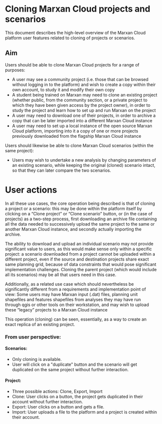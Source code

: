 # Cloning Marxan Cloud projects and scenarios
This document describes the high-level overview of the Marxan Cloud platform user features related to cloning of projects or scenarios.

## Aim

Users should be able to clone Marxan Cloud projects for a range of purposes:
- A user may see a community project (i.e. those that can be browsed without 
logging in to the platform) and wish to create a copy within their own account, to study it and modify their own copy
- A student being trained on Marxan may need to clone an existing project (whether public, from the community section, or a private project to which they have been given access by the project owner), in order to study the project and learn how to set up and run Marxan on the project
- A user may need to download one of their projects, in order to archive a copy that can be later imported into a different Marxan Cloud instance
- A user may need to set up a local instance of the open source Marxan Cloud platform, importing into it a copy of one or more projects previously downloaded from the flagship Marxan Cloud instance

Users should likewise be able to clone Marxan Cloud scenarios (within the same project):
- Users may wish to undertake a new analysis by changing parameters of an existing scenario, while keeping the original (cloned) scenario intact, so that they can later compare the two scenarios.

# User actions

In all these use cases, the core operation being described is that of cloning a project or a scenario: this may be done within the platform itself by clicking on a “Clone project” or “Clone scenario” button, or (in the case of projects) as a two-step process, first downloading an archive file containing all the data needed to successively upload the same project to the same or another Marxan Cloud instance, and secondly actually importing the archive.

The ability to download and upload an individual scenario may not provide significant value to users, as this would make sense only within a specific project: a scenario downloaded from a project cannot be uploaded within a different project, even if the source and destination projects share exact same planning grid, because of data constraints that would pose significant implementation challenges. Cloning the parent project (which would include all its scenarios) may be all that users need in this case.

Additionally, as a related use case which should nevertheless be significantly different from a requirements and implementation point of view:
Some users may have Marxan input (.dat) files, planning unit shapefiles and features shapefiles from analyses they may have run through qgis or other tools on their workstation, and may wish to upload these “legacy” projects to a Marxan Cloud instance

This operation (cloning) can be seen, essentially, as a way to create an exact 
replica of an existing project.

### From user perspective:

#### Scenarios:

* Only cloning is available.
* User will click on a "duplicate" button and the scenario will get duplicated on the same project without further interaction.

#### Project:

* Three possible actions: Clone, Export, Import
* Clone: User clicks on a button, the project gets duplicated in their account without further interaction.
* Export: User clicks on a button and gets a file.
* Import: User uploads a file to the platform and a project is created within their account.
